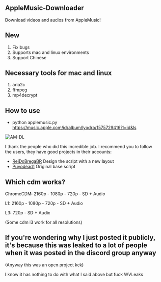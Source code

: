 ## AppleMusic-Downloader
Download videos and audios from AppleMusic!
## New
1. Fix bugs
2. Supports mac and linux environments
3. Support Chinese
## Necessary tools for mac and linux
1. aria2c
2. ffmpeg
3. mp4decrypt

## How to use

* python applemusic.py https://music.apple.com/id/album/lyodra/1575729416?l=id&ls

![AM-DL](https://i.ibb.co/RBggYDp/unknown-5.png)

I thank the people who did this incredible job.
I recommend you to follow the users, they have good projects in their accounts:
* [ReiDoBregaBR](https://github.com/ReiDoBrega) Design the script with a new layout 
* [Puyodead1](https://github.com/Puyodead1) Original base script

## Which cdm works?

ChromeCDM: 2160p - 1080p - 720p - SD + Audio

L1:  2160p - 1080p - 720p - SD + Audio

L3: 720p - SD + Audio

(Some cdm l3 work for all resolutions)

## If you're wondering why I just posted it publicly, it's because this was leaked to a lot of people when it was posted in the discord group anyway
(Anyway this was an open project kek)

I know it has nothing to do with what I said above but fuck WVLeaks

